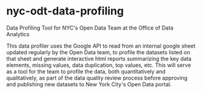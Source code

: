 # nyc-odt-data-profiling
Data Profiling Tool for NYC's Open Data Team at the Office of Data Analytics

This data profiler uses the Google API to read from an internal google sheet updated regularly by the Open Data team, to profile the datasets listed on that sheet and generate interactive html reports summarizing the key data elements, missing values, data duplication, top values, etc. This will serve as a tool for the team to profile the data, both quantitatively and qualitatively, as part of the data quality review process before approving and publishing new datasets to New York City's Open Data portal. 
